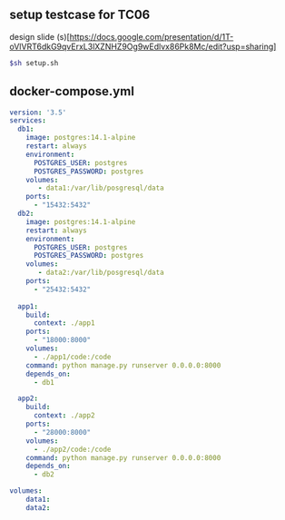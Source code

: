 ## setup testcase for TC06
design slide (s)[https://docs.google.com/presentation/d/1T-oVlVRT6dkG9qvErxL3lXZNHZ9Og9wEdlvx86Pk8Mc/edit?usp=sharing]

```sh
$sh setup.sh
```

## docker-compose.yml
```yml
version: '3.5'
services:
  db1:
    image: postgres:14.1-alpine
    restart: always
    environment:
      POSTGRES_USER: postgres
      POSTGRES_PASSWORD: postgres
    volumes:
       - data1:/var/lib/posgresql/data
    ports:
      - "15432:5432"
  db2:
    image: postgres:14.1-alpine
    restart: always
    environment:
      POSTGRES_USER: postgres
      POSTGRES_PASSWORD: postgres
    volumes:
       - data2:/var/lib/posgresql/data
    ports:
      - "25432:5432"
  
  app1:
    build:
      context: ./app1
    ports:
      - "18000:8000"
    volumes:
      - ./app1/code:/code
    command: python manage.py runserver 0.0.0.0:8000
    depends_on:
      - db1

  app2:
    build:
      context: ./app2
    ports:
      - "28000:8000"
    volumes:
      - ./app2/code:/code
    command: python manage.py runserver 0.0.0.0:8000
    depends_on:
      - db2

volumes:
    data1:
    data2:
```
